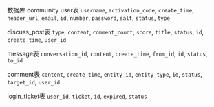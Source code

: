 数据库 community
user表
`username`,
`activation_code`,
`create_time`,
`header_url`,
`email`,
`id`,
`number`,
`password`,
`salt`,
`status`,
`type`

discuss_post表
`type`,
`content`,
`comment_count`,
`score`,
`title`,
`status`,
`id`,
`create_time`,
`user_id`

message表
`conversation_id`,
`content`,
`create_time`,
`from_id`,
`id`,
`status`,
`to_id`

comment表
`content`,
`create_time`,
`entity_id`,
`entity_type`,
`id`,
`status`,
`target_id`,
`user_id`

login_ticket表
`user_id`,
`ticket`,
`id`,
`expired`,
`status`